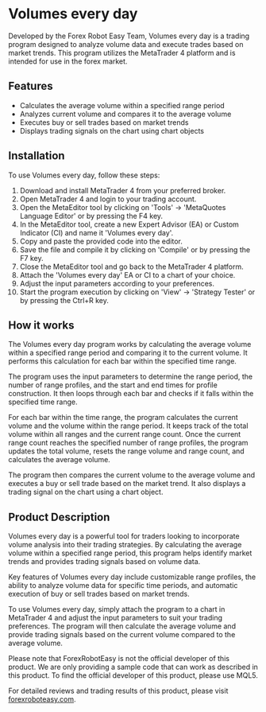 # Volumes every day

Developed by the Forex Robot Easy Team, Volumes every day is a trading program designed to analyze volume data and execute trades based on market trends. This program utilizes the MetaTrader 4 platform and is intended for use in the forex market.

## Features

- Calculates the average volume within a specified range period
- Analyzes current volume and compares it to the average volume
- Executes buy or sell trades based on market trends
- Displays trading signals on the chart using chart objects

## Installation

To use Volumes every day, follow these steps:

1. Download and install MetaTrader 4 from your preferred broker.
2. Open MetaTrader 4 and login to your trading account.
3. Open the MetaEditor tool by clicking on 'Tools' -> 'MetaQuotes Language Editor' or by pressing the F4 key.
4. In the MetaEditor tool, create a new Expert Advisor (EA) or Custom Indicator (CI) and name it 'Volumes every day'.
5. Copy and paste the provided code into the editor.
6. Save the file and compile it by clicking on 'Compile' or by pressing the F7 key.
7. Close the MetaEditor tool and go back to the MetaTrader 4 platform.
8. Attach the 'Volumes every day' EA or CI to a chart of your choice.
9. Adjust the input parameters according to your preferences.
10. Start the program execution by clicking on 'View' -> 'Strategy Tester' or by pressing the Ctrl+R key.

## How it works

The Volumes every day program works by calculating the average volume within a specified range period and comparing it to the current volume. It performs this calculation for each bar within the specified time range.

The program uses the input parameters to determine the range period, the number of range profiles, and the start and end times for profile construction. It then loops through each bar and checks if it falls within the specified time range.

For each bar within the time range, the program calculates the current volume and the volume within the range period. It keeps track of the total volume within all ranges and the current range count. Once the current range count reaches the specified number of range profiles, the program updates the total volume, resets the range volume and range count, and calculates the average volume.

The program then compares the current volume to the average volume and executes a buy or sell trade based on the market trend. It also displays a trading signal on the chart using a chart object.

## Product Description

Volumes every day is a powerful tool for traders looking to incorporate volume analysis into their trading strategies. By calculating the average volume within a specified range period, this program helps identify market trends and provides trading signals based on volume data.

Key features of Volumes every day include customizable range profiles, the ability to analyze volume data for specific time periods, and automatic execution of buy or sell trades based on market trends.

To use Volumes every day, simply attach the program to a chart in MetaTrader 4 and adjust the input parameters to suit your trading preferences. The program will then calculate the average volume and provide trading signals based on the current volume compared to the average volume.

Please note that ForexRobotEasy is not the official developer of this product. We are only providing a sample code that can work as described in this product. To find the official developer of this product, please use MQL5.

For detailed reviews and trading results of this product, please visit [forexroboteasy.com](https://forexroboteasy.com/forex-robot-review/review-forex-software-volumes-every-day-key-differences-and-advantages-of-volume-every-day-indicator-compared-to-similar-product-volume-profile-v6-customize-profile-construction-with-range-per/).
